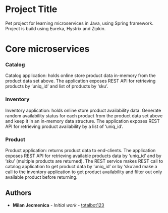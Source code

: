 # Project Title

Pet project for learning microservices in Java, using Spring framework.
Project is build using Eureka, Hystrix and Zipkin.

# Core microservices

### Catalog

Catalog application: holds online store product data in-memory from the product data set above. 
The application exposes REST API for retrieving products by ‘uniq_id’ and list of products by ‘sku’.

### Inventory

Inventory application: holds online store product availability data.
Generate random availability status for each product from the product data set above and keep it in an in-memory data structure. 
The application exposes REST API for retrieving product availability by a list of ‘uniq_id’.

### Product

Product application: returns product data to end-clients.
The application exposes REST API for retrieving available products data by ‘uniq_id’ and by ‘sku’ (multiple products are returned).
The REST service makes REST call to catalog application to get product data by ‘uniq_id’ or by ‘sku’and make a call to the inventory application to get product availability and filter out only available product before returning.

## Authors

* **Milan Jecmenica** - *Initial work* - [totalbot123](https://github.com/totalbot123)
